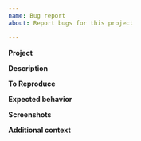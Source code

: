 ```yaml
---
name: Bug report
about: Report bugs for this project

---
```


**Project**
<!--Virtual Assistant, Skills, Enterprise Bot Template, or Customer Support Template-->

**Description**
<!--A clear and concise description of what the bug is.-->

**To Reproduce**
<!--Steps to reproduce the behavior:-->

**Expected behavior**
<!--A clear and concise description of what you expected to happen.-->

**Screenshots**
<!--If applicable, add screenshots to help explain your problem.-->

**Additional context**
<!--Add any other context about the problem here.-->
